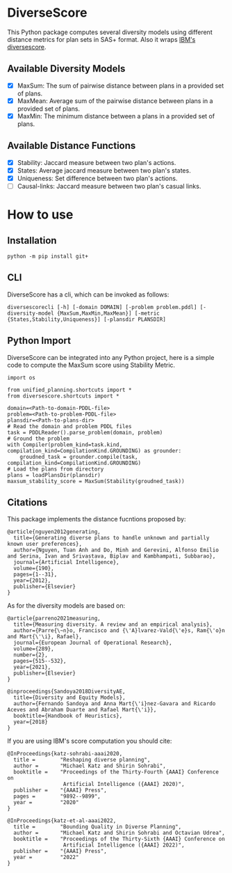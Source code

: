 # DiverseScore
This Python package computes several diversity models using different distance metrics for plan sets in SAS+ format. 
Also it wraps [IBM's diversescore](https://github.com/IBM/diversescore.git).

## Available Diversity Models
- [x] MaxSum: The sum of pairwise distance between plans in a provided set of plans.
- [x] MaxMean: Average sum of the pairwise distance between plans in a provided set of plans.
- [x] MaxMin: The minimum distance between a plans in a provided set of plans.

## Available Distance Functions
- [x] Stability: Jaccard measure between two plan's actions.
- [x] States: Average jaccard measure between two plan's states.
- [x] Uniqueness: Set difference between two plan's actions.
- [ ] Causal-links: Jaccard measure between two plan's casual links.

# How to use
## Installation
```
python -m pip install git+
```

## CLI
DiverseScore has a cli, which can be invoked as follows:
```
diversescorecli [-h] [-domain DOMAIN] [-problem problem.pddl] [-diversity-model {MaxSum,MaxMin,MaxMean}] [-metric {States,Stability,Uniqueness}] [-plansdir PLANSDIR]
```
## Python Import
DiverseScore can be integrated into any Python project, here is a simple code to compute the MaxSum score using Stability Metric.
```
import os

from unified_planning.shortcuts import *
from diversescore.shortcuts import *

domain=<Path-to-domain-PDDL-file>
problem=<Path-to-problem-PDDL-file>
plansdir=<Path-to-plans-dir>
# Read the domain and problem PDDL files
task = PDDLReader().parse_problem(domain, problem)
# Ground the problem
with Compiler(problem_kind=task.kind, compilation_kind=CompilationKind.GROUNDING) as grounder:
    groudned_task = grounder.compile(task, compilation_kind=CompilationKind.GROUNDING)
# Load the plans from directory
plans = loadPlansDir(plansdir)
maxsum_stability_score = MaxSum(Stability(groudned_task))
```

## Citations
This package implements the distance fucntions proposed by:
```
@article{nguyen2012generating,
  title={Generating diverse plans to handle unknown and partially known user preferences},
  author={Nguyen, Tuan Anh and Do, Minh and Gerevini, Alfonso Emilio and Serina, Ivan and Srivastava, Biplav and Kambhampati, Subbarao},
  journal={Artificial Intelligence},
  volume={190},
  pages={1--31},
  year={2012},
  publisher={Elsevier}
}
```

As for the diversity models are based on:
```
@article{parreno2021measuring,
  title={Measuring diversity. A review and an empirical analysis},
  author={Parre{\~n}o, Francisco and {\'A}lvarez-Vald{\'e}s, Ram{\'o}n and Mart{\'\i}, Rafael},
  journal={European Journal of Operational Research},
  volume={289},
  number={2},
  pages={515--532},
  year={2021},
  publisher={Elsevier}
}

@inproceedings{Sandoya2018DiversityAE,
  title={Diversity and Equity Models},
  author={Fernando Sandoya and Anna Mart{\'i}nez-Gavara and Ricardo Aceves and Abraham Duarte and Rafael Mart{\'i}},
  booktitle={Handbook of Heuristics},
  year={2018}
}
```

If you are using IBM's score computation you should cite:
```
@InProceedings{katz-sohrabi-aaai2020,
  title =        "Reshaping diverse planning",
  author =       "Michael Katz and Shirin Sohrabi",
  booktitle =    "Proceedings of the Thirty-Fourth {AAAI} Conference on
                  Artificial Intelligence ({AAAI} 2020)",
  publisher =    "{AAAI} Press",
  pages =        "9892--9899",
  year =         "2020"
}

@InProceedings{katz-et-al-aaai2022,
  title =        "Bounding Quality in Diverse Planning",
  author =       "Michael Katz and Shirin Sohrabi and Octavian Udrea",
  booktitle =    "Proceedings of the Thirty-Sixth {AAAI} Conference on
                  Artificial Intelligence ({AAAI} 2022)",
  publisher =    "{AAAI} Press",
  year =         "2022"
}
```
